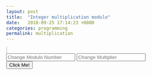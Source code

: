 ```yaml
---
layout: post
title:  "Integer multiplication modulo"
date:   2018-09-25 17:14:23 +0800
categories: programming 
permalink: multiplication
---
```




<canvas id="myCanvas" width="100" height="700" style="border:1px solid #d3d3d3;">
</canvas>

<script>

function getPointsOnCircle(c, r, n){
    let points = [];
    for(let i=0; i<n; i++){
        let theta = 2*Math.PI/n;
        points.push({x:r*Math.sin(i*theta) + c.x, y:r*Math.cos(i*theta) + c.y});
    }
    return points;
}

function drawLine(ctx, p1, p2){
    ctx.beginPath();
    ctx.moveTo(p1.x, p1.y);
    ctx.lineTo(p2.x, p2.y);
    ctx.stroke();
}

function drawCircle(ctx, c, r){
    ctx.beginPath();
    ctx.arc(c.x, c.y, r, 0, 2 * Math.PI);
    ctx.stroke();
} 

function Update(width, n, m){
    let c = document.getElementById("myCanvas");
    c.width = width;
    c.height = width;
    let ctx = c.getContext("2d");
    ctx.lineWidth = 0.5;
    let centre = {x:width/2, y:width/2};
    let radius = width/2;
    drawCircle(ctx, centre, radius);
    let circlePoints = getPointsOnCircle(centre, radius, n);
    for(let i=0; i<n; i++){
        let j = (i*m)%n;
        drawLine(ctx, circlePoints[i], circlePoints[j]);
    }
}

function getModulo(){
    return parseInt(document.getElementById("ModuloNumber").value, 10);
}

function getModuloMultiplier(){
    return parseInt(document.getElementById("ModuloMultiplier").value, 10);
}

function UpdateButton(){
    Update(200, getModulo(), getModuloMultiplier());
}

Update(100, 10, 2);

</script>
<div>
    <input type="number" placeholder="Change Modulo Number" id="ModuloNumber">
    <input type="number" placeholder="Change Multiplier" id="ModuloMultiplier">
</div>
<button type="button" onclick="UpdateButton()">Click Me!</button>



